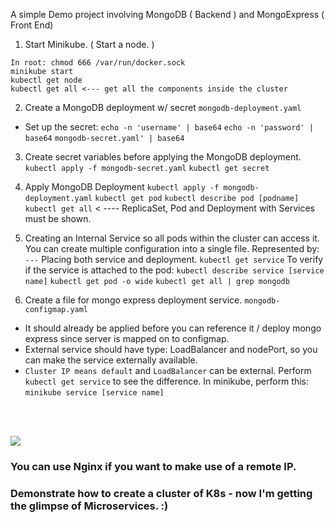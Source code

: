A simple Demo project involving MongoDB ( Backend ) and MongoExpress ( Front End)

1. Start Minikube. ( Start a node. )
``` 
In root: chmod 666 /var/run/docker.sock
minikube start
kubectl get node
kubectl get all <--- get all the components inside the cluster
```
2. Create a MongoDB deployment w/ secret
`mongodb-deployment.yaml`
- Set up the secret:
` echo -n 'username' | base64 `
` echo -n 'password' | base64 `
` mongodb-secret.yaml' | base64 `
3. Create secret variables before applying the MongoDB deployment.
`kubectl apply -f mongodb-secret.yaml`
`kubectl get secret`

4. Apply MongoDB Deployment
`kubectl apply -f mongodb-deployment.yaml`
`kubectl get pod`
`kubectl describe pod [podname]`
`kubectl get all` < ---- ReplicaSet, Pod and Deployment with Services must be shown.

5. Creating an Internal Service so all pods within the cluster can access it.
You can create multiple configuration into a single file. Represented by:
`---` Placing both service and deployment.
`kubectl get service`
To verify if the service is attached to the pod:
`kubectl describe service [service name]`
`kubectl get pod -o wide`
`kubectl get all | grep mongodb`

6. Create a file for mongo express deployment service.
`mongodb-configmap.yaml`
- It should already be applied before you can reference it / deploy mongo express since server is mapped on to configmap.
- External service should have type: LoadBalancer and nodePort, so you can make the service externally available.
- `Cluster IP means default` and `LoadBalancer` can be external.
Perform `kubectl get service` to see the difference. 
In minikube, perform this: `minikube service [service name]`

<br>
<br>



![](https://i.ibb.co/wdd4zRd/1.png)

### You can use Nginx if you want to make use of a remote IP.
### Demonstrate how to create a cluster of K8s - now I'm getting the glimpse of Microservices. :)
